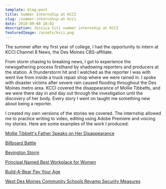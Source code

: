 ```yaml
---
template: blog-post
title: Summer Internship at KCCI
slug: /summer-internship-at-kcci
date: 2018-09-08 16:02
description: Jessica Viti summer internship at KCCI
featuredImage: /assets/kcci.png
---
```

The summer after my first year of college, I had the opportunity to intern at KCCI Channel 8 News, the Des Moines CBS-affiliate.

From storm chasing to breaking news, I got to experience the newsgathering process firsthand by shadowing reporters and producers at the station. A thunderstorm hit and I watched as the reporter I was with went live from inside a truck repair shop where we were rained in. I spoke with disaster victims after severe rain caused flooding throughout the Des Moines metro area. KCCI covered the disappearance of Mollie Tibbetts, and we were there day in and day out through the investigation until the discovery of her body. Every story I went on taught me something new about being a reporter.

I created my own versions of the stories we covered. The internship allowed me to practice writing to video, editing using Adobe Premiere and voicing my stories. Here are some examples of the work I produced:

[Mollie Tibbett's Father Speaks on Her Disappearance](https://youtu.be/vlzHegZyk_4)

[Billboard Battle](https://youtu.be/fk-Qvdenc7M)

[Bevington Storm](https://youtu.be/eqLG-MQIl0c)

[Principal Named Best Workplace for Women](https://youtu.be/XgJlKhje-bM)

[Build-A-Bear Pay Your Age](https://youtu.be/fuakAZAPP0U)

[West Des Moines Community Schools Revamp Security Measures](https://youtu.be/DABdO6vUDgc)